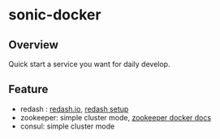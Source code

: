 # sonic-docker

## Overview

Quick start a service you want for daily develop.

## Feature

- redash : [redash.io](https://redash.io/help/open-source/setup#-Docker), [redash setup](https://github.com/getredash/setup)
- zookeeper: simple cluster mode, [zookeeper docker docs](https://github.com/docker-library/docs/tree/master/zookeeper)
- consul: simple cluster mode

